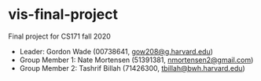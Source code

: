 # vis-final-project
Final project for CS171 fall 2020

* Leader: Gordon Wade (00738641, gow208@g.harvard.edu)
* Group Member 1: Nate Mortensen (51391381, nmortensen2@gmail.com)
* Group Member 2: Tashrif Billah (71426300, tbillah@bwh.harvard.edu)


